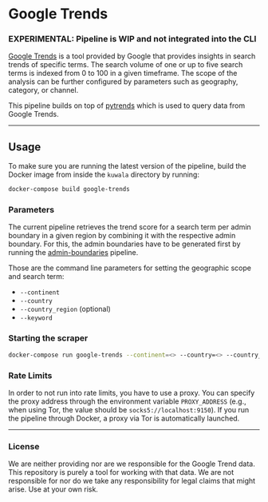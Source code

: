 # Google Trends

### EXPERIMENTAL: Pipeline is WIP and not integrated into the CLI

[Google Trends](https://trends.google.com/trends) is a tool provided by Google that provides insights in search trends
of specific terms. The search volume of one or up to five search terms is indexed from 0 to 100 in a given timeframe. The 
scope of the analysis can be further configured by parameters such as geography, category, or channel.

This pipeline builds on top of [pytrends](https://github.com/GeneralMills/pytrends) which is used to query data from
Google Trends.

---

## Usage

To make sure you are running the latest version of the pipeline, build the Docker image from inside the `kuwala` 
directory by running:

```zsh
docker-compose build google-trends
```

### Parameters

The current pipeline retrieves the trend score for a search term per admin boundary in a given region by combining it
with the respective admin boundary. For this, the admin boundaries have to be generated first by running the 
[admin-boundaries](https://github.com/kuwala-io/kuwala/tree/master/kuwala/pipelines/admin-boundaries) pipeline.

Those are the command line parameters for setting the geographic scope and search term:
- `--continent`
- `--country`
- `--country_region` (optional)
- `--keyword`

### Starting the scraper

```zsh
docker-compose run google-trends --continent=<> --country=<> --country_region=<> --keyword=<>
```

### Rate Limits

In order to not run into rate limits, you have to use a proxy. You can specify the proxy address through the environment
variable `PROXY_ADDRESS` (e.g., when using Tor, the value should be `socks5://localhost:9150`). If you run the pipeline
through Docker, a proxy via Tor is automatically launched.

---
### License

We are neither providing nor are we responsible for the Google Trend data. This repository is purely a tool for working
with that data. We are not responsible for nor do we take any responsibility for legal claims that might arise. 
Use at your own risk.